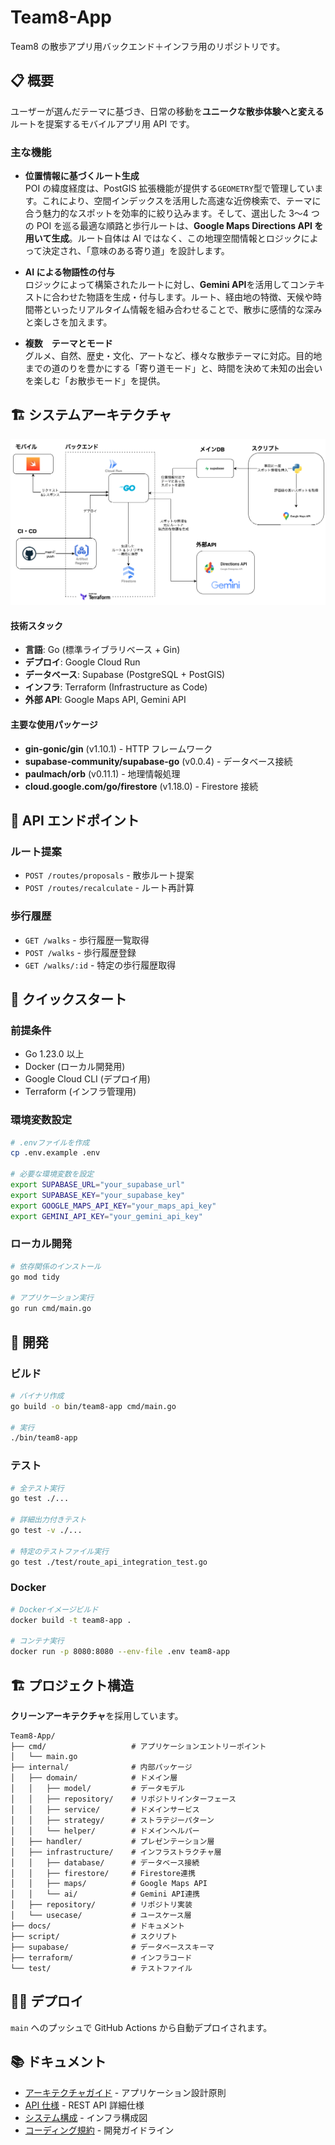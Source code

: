 # Team8-App

Team8 の散歩アプリ用バックエンド＋インフラ用のリポジトリです。

## 📋 概要

ユーザーが選んだテーマに基づき、日常の移動を**ユニークな散歩体験へと変える**ルートを提案するモバイルアプリ用 API です。

### **主な機能**

- **位置情報に基づくルート生成**  
   POI の緯度経度は、PostGIS 拡張機能が提供する`GEOMETRY`型で管理しています。これにより、空間インデックスを活用した高速な近傍検索で、テーマに合う魅力的なスポットを効率的に絞り込みます。そして、選出した 3〜4 つの POI を巡る最適な順路と歩行ルートは、**Google Maps Directions API を用いて生成**。ルート自体は AI ではなく、この地理空間情報とロジックによって決定され、「意味のある寄り道」を設計します。

- **AI による物語性の付与**  
   ロジックによって構築されたルートに対し、**Gemini API**を活用してコンテキストに合わせた物語を生成・付与します。ルート、経由地の特徴、天候や時間帯といったリアルタイム情報を組み合わせることで、散歩に感情的な深みと楽しさを加えます。

- **複数　テーマとモード**  
   グルメ、自然、歴史・文化、アートなど、様々な散歩テーマに対応。目的地までの道のりを豊かにする「寄り道モード」と、時間を決めて未知の出会いを楽しむ「お散歩モード」を提供。

## 🏗️ システムアーキテクチャ
![Befree System Architecture](Befree.png)

#### 技術スタック

- **言語**: Go (標準ライブラリベース + Gin)
- **デプロイ**: Google Cloud Run
- **データベース**: Supabase (PostgreSQL + PostGIS)
- **インフラ**: Terraform (Infrastructure as Code)
- **外部 API**: Google Maps API, Gemini API

#### 主要な使用パッケージ

- **gin-gonic/gin** (v1.10.1) - HTTP フレームワーク
- **supabase-community/supabase-go** (v0.0.4) - データベース接続
- **paulmach/orb** (v0.11.1) - 地理情報処理
- **cloud.google.com/go/firestore** (v1.18.0) - Firestore 接続

## 🚀 API エンドポイント

### ルート提案

- `POST /routes/proposals` - 散歩ルート提案
- `POST /routes/recalculate` - ルート再計算

### 歩行履歴

- `GET /walks` - 歩行履歴一覧取得
- `POST /walks` - 歩行履歴登録
- `GET /walks/:id` - 特定の歩行履歴取得

## 🏁 クイックスタート

### 前提条件

- Go 1.23.0 以上
- Docker (ローカル開発用)
- Google Cloud CLI (デプロイ用)
- Terraform (インフラ管理用)

### 環境変数設定

```bash
# .envファイルを作成
cp .env.example .env

# 必要な環境変数を設定
export SUPABASE_URL="your_supabase_url"
export SUPABASE_KEY="your_supabase_key"
export GOOGLE_MAPS_API_KEY="your_maps_api_key"
export GEMINI_API_KEY="your_gemini_api_key"
```

### ローカル開発

```bash
# 依存関係のインストール
go mod tidy

# アプリケーション実行
go run cmd/main.go
```

## 🔧 開発

### ビルド

```bash
# バイナリ作成
go build -o bin/team8-app cmd/main.go

# 実行
./bin/team8-app
```

### テスト

```bash
# 全テスト実行
go test ./...

# 詳細出力付きテスト
go test -v ./...

# 特定のテストファイル実行
go test ./test/route_api_integration_test.go
```

### Docker

```bash
# Dockerイメージビルド
docker build -t team8-app .

# コンテナ実行
docker run -p 8080:8080 --env-file .env team8-app
```

## 🏗️ プロジェクト構造

**クリーンアーキテクチャ**を採用しています。

```
Team8-App/
├── cmd/                   # アプリケーションエントリーポイント
│   └── main.go
├── internal/              # 内部パッケージ
│   ├── domain/            # ドメイン層
│   │   ├── model/         # データモデル
│   │   ├── repository/    # リポジトリインターフェース
│   │   ├── service/       # ドメインサービス
│   │   ├── strategy/      # ストラテジーパターン
│   │   └── helper/        # ドメインヘルパー
│   ├── handler/           # プレゼンテーション層
│   ├── infrastructure/    # インフラストラクチャ層
│   │   ├── database/      # データベース接続
│   │   ├── firestore/     # Firestore連携
│   │   ├── maps/          # Google Maps API
│   │   └── ai/            # Gemini API連携
│   ├── repository/        # リポジトリ実装
│   └── usecase/           # ユースケース層
├── docs/                  # ドキュメント
├── script/                # スクリプト
├── supabase/              # データベーススキーマ
├── terraform/             # インフラコード
└── test/                  # テストファイル
```

## 👨‍💻 デプロイ

`main` へのプッシュで GitHub Actions から自動デプロイされます。

## 📚 ドキュメント

- [アーキテクチャガイド](./docs/architecture.md) - アプリケーション設計原則
- [API 仕様](./docs/api.md) - REST API 詳細仕様
- [システム構成](./docs/system.md) - インフラ構成図
- [コーディング規約](./docs/coding-rules.md) - 開発ガイドライン
